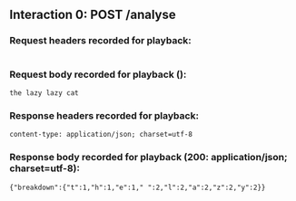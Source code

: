 ## Interaction 0: POST /analyse

### Request headers recorded for playback:

```

```

### Request body recorded for playback ():

```
the lazy lazy cat
```

### Response headers recorded for playback:

```
content-type: application/json; charset=utf-8
```

### Response body recorded for playback (200: application/json; charset=utf-8):

```
{"breakdown":{"t":1,"h":1,"e":1," ":2,"l":2,"a":2,"z":2,"y":2}}
```

